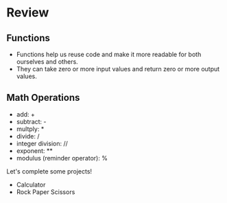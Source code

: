 # Review

## Functions

* Functions help us reuse code and make it more readable for both ourselves and others.
* They can take zero or more input values and return zero or more output values. 

## Math Operations
* add: +
* subtract: -
* multply: *
* divide: /
* integer division: //
* exponent: **
* modulus (reminder operator): %

Let's complete some projects!
* Calculator
* Rock Paper Scissors
